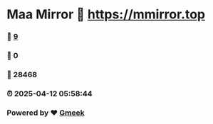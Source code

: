 # Maa Mirror :link: https://mmirror.top 
### :page_facing_up: [9](https://mmirror.top/tag.html) 
### :speech_balloon: 0 
### :hibiscus: 28468 
### :alarm_clock: 2025-04-12 05:58:44 
### Powered by :heart: [Gmeek](https://github.com/Meekdai/Gmeek)
